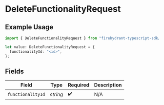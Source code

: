 # DeleteFunctionalityRequest

## Example Usage

```typescript
import { DeleteFunctionalityRequest } from "firehydrant-typescript-sdk/models/operations";

let value: DeleteFunctionalityRequest = {
  functionalityId: "<id>",
};
```

## Fields

| Field              | Type               | Required           | Description        |
| ------------------ | ------------------ | ------------------ | ------------------ |
| `functionalityId`  | *string*           | :heavy_check_mark: | N/A                |